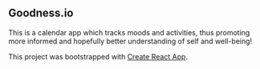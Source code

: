 ## Goodness.io

This is a calendar app which tracks moods and activities, thus promoting more informed and hopefully better understanding of self and well-being!

This project was bootstrapped with [Create React App](https://github.com/facebook/create-react-app).
